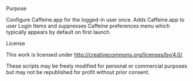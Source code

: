 Purpose

Configure Caffeine.app for the logged-in user once.  Adds Caffeine.app to user Login Items and suppresses Caffeine preferences menu which typically appears by default on first launch.

License

This work is licensed under http://creativecommons.org/licenses/by/4.0/.

These scripts may be freely modified for personal or commercial purposes but may not be republished for profit without prior consent.
